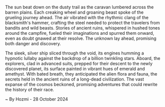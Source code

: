 
The sun beat down on the dusty trail as the caravan lumbered across the barren plains. Each creaking wheel and groaning beast spoke of the grueling journey ahead.  The air vibrated with the rhythmic clang of the blacksmith's hammer, crafting the steel needed to protect the travelers from bandits and wild beasts. Stories of ancient ruins, whispered in hushed tones around the campfire, fueled their imaginations and spurred them onward, even as doubt gnawed at their resolve. The unknown lay ahead, promising both danger and discovery.

The sleek, silver ship sliced through the void, its engines humming a hypnotic lullaby against the backdrop of a billion twinkling stars.  Aboard, the explorers, clad in advanced suits, prepped for their descent to the newly discovered planet, its surface painted in vibrant hues of emerald and amethyst. With bated breath, they anticipated the alien flora and fauna, the secrets held in the ancient ruins of a long-dead civilization. The vast expanse of the cosmos beckoned, promising adventures that could rewrite the history of their race. 

~ By Hozmi - 28 October 2024
